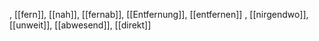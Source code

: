 , [[fern]], [[nah]], [[fernab]], [[Entfernung]], [[entfernen]]
, [[nirgendwo]], [[unweit]], [[abwesend]], [[direkt]]